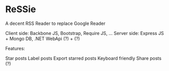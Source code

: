 # ReSSie
A decent RSS Reader to replace Google Reader

Client side: Backbone JS, Bootstrap, Require JS, ...
Server side: Express JS + Mongo DB, .NET WebApi (?) + (?)

Features:

  Star posts
  Label posts
  Export starred posts
  Keyboard friendly
  Share posts (?)
